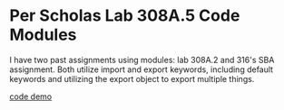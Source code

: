 # Per Scholas Lab 308A.5 Code Modules

I have two past assignments using modules: lab 308A.2 and 316's SBA assignment. 
Both utilize import and export keywords, including default keywords and utilizing the export object to export multiple things. 

[code demo](https://jordles.github.io/Per-Scholas-Lab-308A.5/)
